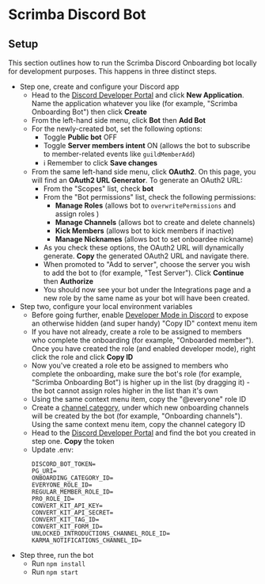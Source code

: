 # Scrimba Discord Bot

## Setup
This section outlines how to run the Scrimba Discord Onboarding bot locally for development purposes. This happens in three distinct steps.
- Step one, create and configure your Discord app
  - Head to the [Discord Developer Portal](https://discord.com/developers/applications) and click **New
  Application**. Name the application whatever you like (for example, "Scrimba Onboarding Bot") then click **Create**
  - From the left-hand side menu, click **Bot** then **Add Bot**
  - For the newly-created bot, set the following options:
    - Toggle **Public bot** OFF
    - Toggle **Server members intent** ON (allows the bot to subscribe to member-related events like `guildMemberAdd`)
    - ℹ️ Remember to click **Save changes**
  - From the same left-hand side menu, click **OAuth2**. On this page, you will find an **OAuth2 URL Generator**. To generate an OAuth2 URL:
    - From the "Scopes" list, check **bot** 
    - From the "Bot permissions" list, check the following permissions:
      - **Manage Roles** (allows bot to `overwritePermissions` and assign roles )
      - **Manage Channels** (allows bot to create and delete channels)
      - **Kick Members** (allows bot to kick members if inactive)
      - **Manage Nicknames** (allows bot to set onboardee nickname)
    - As you check these options, the OAuth2 URL will dynamically generate. **Copy** the generated OAuth2 URL and navigate there. 
    - When promoted to "Add to server", choose the server you wish to add the bot to (for example, "Test Server"). Click **Continue** then **Authorize**
    - You should now see your bot under the Integrations page and a new role by the same name as your bot will have been created. 
- Step two, configure your local environment variables
  - Before going further, enable [Developer Mode in Discord](https://discord.com/developers/docs/game-sdk/store#:~:text=Open%20up%20the%20Discord%20app,and%20enter%20your%20application%20ID) to expose an otherwise hidden (and super handy) "Copy ID" context menu item
  - If you have not already, create a role to be assigned to members who complete the onboarding (for example, "Onboarded member"). Once you have created the role (and enabled developer mode), right click the role and click **Copy ID**
  - Now you've created a role eto be assigned to members who complete the onboarding, make sure the bot's role (for example, "Scrimba Onboarding Bot") is higher up in the list (by dragging it) - the bot cannot assign roles higher in the list than it's own
  - Using the same context menu item, copy the "@everyone" role ID
  - Create a [channel category](https://support.discord.com/hc/en-us/articles/115001580171-Channel-Categories-101), under which new onboarding channels will be created by the bot (for example, "Onboarding channels"). Using the same context menu item, copy the channel category ID
  - Head to the [Discord Developer Portal](https://discord.com/developers/applications) and find the bot you created in step one. **Copy** the token
  - Update .env:
    ```
    DISCORD_BOT_TOKEN=
    PG_URI=
    ONBOARDING_CATEGORY_ID=
    EVERYONE_ROLE_ID=
    REGULAR_MEMBER_ROLE_ID=
    PRO_ROLE_ID=
    CONVERT_KIT_API_KEY=
    CONVERT_KIT_API_SECRET=
    CONVERT_KIT_TAG_ID=
    CONVERT_KIT_FORM_ID=
    UNLOCKED_INTRODUCTIONS_CHANNEL_ROLE_ID=
    KARMA_NOTIFICATIONS_CHANNEL_ID=
    ```
- Step three, run the bot 
  - Run `npm install`
  - Run `npm start`  
